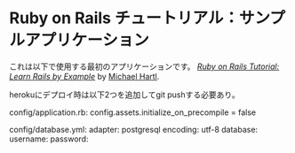 # Ruby on Rails チュートリアル：サンプルアプリケーション

これは以下で使用する最初のアプリケーションです。
[*Ruby on Rails Tutorial: Learn Rails by Example*](http://railstutorial.jp/)
by [Michael Hartl](http://michaelhartl.com/).

herokuにデプロイ時は以下2つを追加してgit pushする必要あり。

config/application.rb:
config.assets.initialize_on_precompile = false

config/database.yml:
   adapter: postgresql
   encoding: utf-8
   database:
   username:
   password: 
